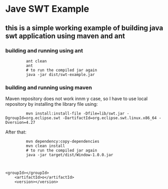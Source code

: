 # Jave SWT Example

## this is a simple working example of building java swt application using maven and ant


### building and running using ant



             ant clean
             ant
             # to run the compiled jar again
             java -jar dist/swt-example.jar


### building and running using maven 

       
Maven repository does not work innm y case, so I have to use local repository  by installing the library file using:


             mvn install:install-file -Dfile=lib/swt.jar -DgroupId=org.eclipse.swt -DartifactId=org.eclipse.swt.linux.x86_64 -Dversion=4.27

After that: 

             mvn dependency:copy-dependencies
             mvn clean install
             # to run the compiled jar again
             java -jar target/dist/Window-1.0.0.jar 



    <groupId></groupId>
        <artifactId>o</artifactId>
        <version></version>
   
